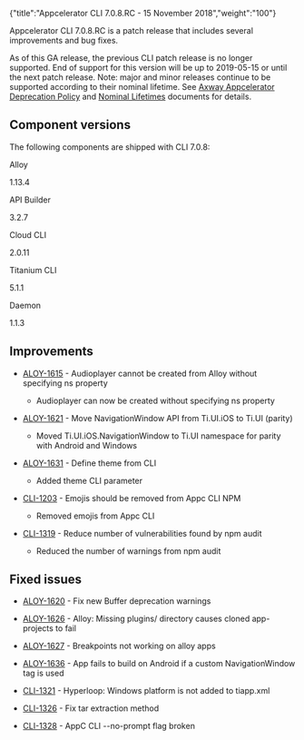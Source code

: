{"title":"Appcelerator CLI 7.0.8.RC - 15 November 2018","weight":"100"} 

Appcelerator CLI 7.0.8.RC is a patch release that includes several improvements and bug fixes.

As of this GA release, the previous CLI patch release is no longer supported. End of support for this version will be up to 2019-05-15 or until the next patch release. Note: major and minor releases continue to be supported according to their nominal lifetime. See [Axway Appcelerator Deprecation Policy](/docs/appc/AMPLIFY_Appcelerator_Services_Overview/Axway_Appcelerator_Deprecation_Policy/) and [Nominal Lifetimes](/docs/appc/AMPLIFY_Appcelerator_Services_Overview/Axway_Appcelerator_Product_Lifecycle/#NominalLifetimes) documents for details.

## Component versions

The following components are shipped with CLI 7.0.8:

Alloy

1.13.4

API Builder

3.2.7

Cloud CLI

2.0.11

Titanium CLI

5.1.1

Daemon

1.1.3

## Improvements

*   [ALOY-1615](https://jira.appcelerator.org/browse/ALOY-1615) - Audioplayer cannot be created from Alloy without specifying ns property
    
    *   Audioplayer can now be created without specifying ns property
        
*   [ALOY-1621](https://jira.appcelerator.org/browse/ALOY-1621) - Move NavigationWindow API from Ti.UI.iOS to Ti.UI (parity)
    
    *   Moved Ti.UI.iOS.NavigationWindow to Ti.UI namespace for parity with Android and Windows
        
*   [ALOY-1631](https://jira.appcelerator.org/browse/ALOY-1631) - Define theme from CLI
    
    *   Added theme CLI parameter
        
*   [CLI-1203](https://jira.appcelerator.org/browse/CLI-1203) - Emojis should be removed from Appc CLI NPM
    
    *   Removed emojis from Appc CLI
        
*   [CLI-1319](https://jira.appcelerator.org/browse/CLI-1319) - Reduce number of vulnerabilities found by npm audit
    
    *   Reduced the number of warnings from npm audit
        

## Fixed issues

*   [ALOY-1620](https://jira.appcelerator.org/browse/ALOY-1620) - Fix new Buffer deprecation warnings
    
*   [ALOY-1626](https://jira.appcelerator.org/browse/ALOY-1626) - Alloy: Missing plugins/ directory causes cloned app-projects to fail
    
*   [ALOY-1627](https://jira.appcelerator.org/browse/ALOY-1627) - Breakpoints not working on alloy apps
    
*   [ALOY-1636](https://jira.appcelerator.org/browse/ALOY-1636) - App fails to build on Android if a custom NavigationWindow tag is used
    
*   [CLI-1321](https://jira.appcelerator.org/browse/CLI-1321) - Hyperloop: Windows platform is not added to tiapp.xml
    
*   [CLI-1326](https://jira.appcelerator.org/browse/CLI-1326) - Fix tar extraction method
    
*   [CLI-1328](https://jira.appcelerator.org/browse/CLI-1328) - AppC CLI --no-prompt flag broken